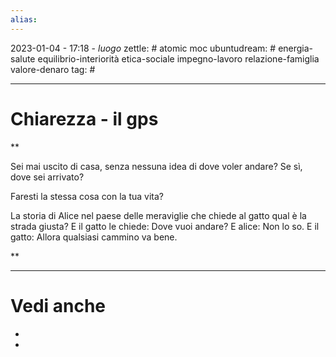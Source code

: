 ```yaml
---
alias: 
---
```

2023-01-04 - 17:18 - *luogo*
zettle: # atomic moc
ubuntudream: # energia-salute equilibrio-interiorità etica-sociale impegno-lavoro relazione-famiglia valore-denaro 
tag: #

---
# Chiarezza - il gps

**

Sei mai uscito di casa, senza nessuna idea di dove voler andare? Se sì, dove sei arrivato?

Faresti la stessa cosa con la tua vita?

  

La storia di Alice nel paese delle meraviglie che chiede al gatto qual è la strada giusta? E il gatto le chiede: Dove vuoi andare? E alice: Non lo so. E il gatto: Allora qualsiasi cammino va bene.

  
**



---
# Vedi anche
- 
- 